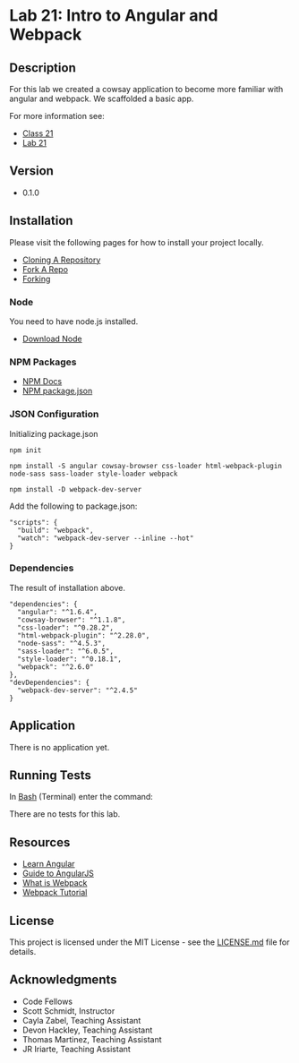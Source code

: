 # Lab 21: Intro to Angular and Webpack

## Description
For this lab we created a cowsay application to become more familiar with angular and webpack. We scaffolded a basic app.

For more information see:
* [Class 21](https://github.com/codefellows/seattle-javascript-401d15/tree/master/class-21-intro-to-angular-webpack)
* [Lab 21](https://github.com/codefellows-seattle-javascript-401d15/21-angular-webpack)

## Version
* 0.1.0

## Installation
Please visit the following pages for how to install your project locally.

* [Cloning A Repository](https://help.github.com/articles/cloning-a-repository/)
* [Fork A Repo](https://help.github.com/articles/fork-a-repo/)
* [Forking](https://guides.github.com/activities/forking/)

### Node
You need to have node.js installed.
* [Download Node](https://nodejs.org/en/)

### NPM Packages
* [NPM Docs](https://docs.npmjs.com)
* [NPM package.json](https://docs.npmjs.com/files/package.json)

### JSON Configuration
Initializing package.json
```
npm init

npm install -S angular cowsay-browser css-loader html-webpack-plugin node-sass sass-loader style-loader webpack

npm install -D webpack-dev-server
```

Add the following to package.json:
```
"scripts": {
  "build": "webpack",
  "watch": "webpack-dev-server --inline --hot"
}
```

### Dependencies
The result of installation above.

```
"dependencies": {
  "angular": "^1.6.4",
  "cowsay-browser": "^1.1.8",
  "css-loader": "^0.28.2",
  "html-webpack-plugin": "^2.28.0",
  "node-sass": "^4.5.3",
  "sass-loader": "^6.0.5",
  "style-loader": "^0.18.1",
  "webpack": "^2.6.0"
},
"devDependencies": {
  "webpack-dev-server": "^2.4.5"
}
```

## Application
There is no application yet.

## Running Tests
In [Bash](https://en.wikipedia.org/wiki/Bash_(Unix_shell)) (Terminal) enter the command:

There are no tests for this lab.

## Resources
* [Learn Angular](https://thinkster.io/a-better-way-to-learn-angularjs)
* [Guide to AngularJS](https://docs.angularjs.org/guide)
* [What is Webpack](https://webpack.github.io/docs/what-is-webpack.html)
* [Webpack Tutorial](https://webpack.github.io/docs/tutorials/getting-started/)

## License
This project is licensed under the MIT License - see the [LICENSE.md](https://github.com/mmpadget/) file for details.

## Acknowledgments
* Code Fellows
* Scott Schmidt, Instructor
* Cayla Zabel, Teaching Assistant
* Devon Hackley, Teaching Assistant
* Thomas Martinez, Teaching Assistant
* JR Iriarte, Teaching Assistant
